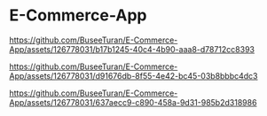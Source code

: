 # E-Commerce-App



https://github.com/BuseeTuran/E-Commerce-App/assets/126778031/b17b1245-40c4-4b90-aaa8-d78712cc8393 



https://github.com/BuseeTuran/E-Commerce-App/assets/126778031/d91676db-8f55-4e42-bc45-03b8bbbc4dc3



https://github.com/BuseeTuran/E-Commerce-App/assets/126778031/637aecc9-c890-458a-9d31-985b2d318986


